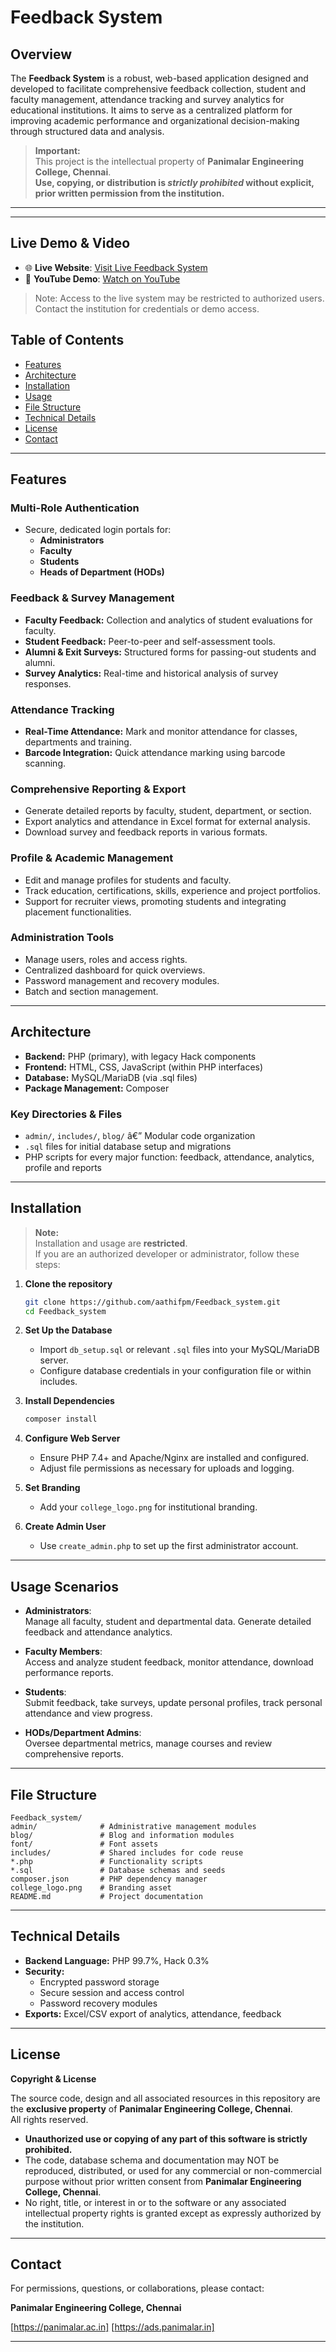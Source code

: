 
# Feedback System

## Overview

The **Feedback System** is a robust, web-based application designed and developed to facilitate comprehensive feedback collection, student and faculty management, attendance tracking and survey analytics for educational institutions. It aims to serve as a centralized platform for improving academic performance and organizational decision-making through structured data and analysis.

> **Important:**  
> This project is the intellectual property of **Panimalar Engineering College, Chennai**.  
> **Use, copying, or distribution is _strictly prohibited_ without explicit, prior written permission from the institution.**

---
---

## Live Demo & Video

- 🌐 **Live Website**: [Visit Live Feedback System](https://ads-panimalar.in)
- 🎥 **YouTube Demo**: [Watch on YouTube](https://youtu.be/GPceUI_YHow)

> Note: Access to the live system may be restricted to authorized users. Contact the institution for credentials or demo access.
## Table of Contents

- [Features](#features)
- [Architecture](#architecture)
- [Installation](#installation)
- [Usage](#usage-scenarios)
- [File Structure](#file-structure)
- [Technical Details](#technical-details)
- [License](#license)
- [Contact](#contact)

---

## Features

### Multi-Role Authentication

- Secure, dedicated login portals for:
  - **Administrators**
  - **Faculty**
  - **Students**
  - **Heads of Department (HODs)**

### Feedback & Survey Management

- **Faculty Feedback:** Collection and analytics of student evaluations for faculty.
- **Student Feedback:** Peer-to-peer and self-assessment tools.
- **Alumni & Exit Surveys:** Structured forms for passing-out students and alumni.
- **Survey Analytics:** Real-time and historical analysis of survey responses.

### Attendance Tracking

- **Real-Time Attendance:** Mark and monitor attendance for classes, departments and training.
- **Barcode Integration:** Quick attendance marking using barcode scanning.

### Comprehensive Reporting & Export

- Generate detailed reports by faculty, student, department, or section.
- Export analytics and attendance in Excel format for external analysis.
- Download survey and feedback reports in various formats.

### Profile & Academic Management

- Edit and manage profiles for students and faculty.
- Track education, certifications, skills, experience and project portfolios.
- Support for recruiter views, promoting students and integrating placement functionalities.

### Administration Tools

- Manage users, roles and access rights.
- Centralized dashboard for quick overviews.
- Password management and recovery modules.
- Batch and section management.

---

## Architecture

- **Backend:** PHP (primary), with legacy Hack components  
- **Frontend:** HTML, CSS, JavaScript (within PHP interfaces)  
- **Database:** MySQL/MariaDB (via .sql files)  
- **Package Management:** Composer

### Key Directories & Files

- `admin/`, `includes/`, `blog/` â€” Modular code organization  
- `.sql` files for initial database setup and migrations  
- PHP scripts for every major function: feedback, attendance, analytics, profile and reports

---

## Installation

> **Note:**  
> Installation and usage are **restricted**.  
> If you are an authorized developer or administrator, follow these steps:

1. **Clone the repository**  
   ```bash
   git clone https://github.com/aathifpm/Feedback_system.git
   cd Feedback_system
   ```

2. **Set Up the Database**  
   - Import `db_setup.sql` or relevant `.sql` files into your MySQL/MariaDB server.  
   - Configure database credentials in your configuration file or within includes.

3. **Install Dependencies**  
   ```bash
   composer install
   ```

4. **Configure Web Server**  
   - Ensure PHP 7.4+ and Apache/Nginx are installed and configured.  
   - Adjust file permissions as necessary for uploads and logging.

5. **Set Branding**  
   - Add your `college_logo.png` for institutional branding.

6. **Create Admin User**  
   - Use `create_admin.php` to set up the first administrator account.

---

## Usage Scenarios

- **Administrators**:  
  Manage all faculty, student and departmental data. Generate detailed feedback and attendance analytics.

- **Faculty Members**:  
  Access and analyze student feedback, monitor attendance, download performance reports.

- **Students**:  
  Submit feedback, take surveys, update personal profiles, track personal attendance and view progress.

- **HODs/Department Admins**:  
  Oversee departmental metrics, manage courses and review comprehensive reports.

---

## File Structure

```
Feedback_system/
admin/              # Administrative management modules
blog/               # Blog and information modules
font/               # Font assets
includes/           # Shared includes for code reuse
*.php               # Functionality scripts
*.sql               # Database schemas and seeds
composer.json       # PHP dependency manager
college_logo.png    # Branding asset
README.md           # Project documentation
```

---

## Technical Details

- **Backend Language:** PHP 99.7%, Hack 0.3%
- **Security:**  
  - Encrypted password storage  
  - Secure session and access control  
  - Password recovery modules
- **Exports:** Excel/CSV export of analytics, attendance, feedback

---

## License

**Copyright & License**

The source code, design and all associated resources in this repository are the **exclusive property** of **Panimalar Engineering College, Chennai**.  
All rights reserved.

- **Unauthorized use or copying of any part of this software is strictly prohibited.**
- The code, database schema and documentation may NOT be reproduced, distributed, or used for any commercial or non-commercial purpose without prior written consent from **Panimalar Engineering College, Chennai**.
- No right, title, or interest in or to the software or any associated intellectual property rights is granted except as expressly authorized by the institution.

---

## Contact

For permissions, questions, or collaborations, please contact:

**Panimalar Engineering College, Chennai**  

[https://panimalar.ac.in]
[https://ads.panimalar.in]

---
